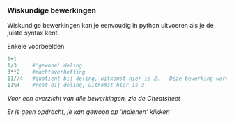 ### Wiskundige bewerkingen

Wiskundige bewerkingen kan je eenvoudig in python uitvoeren als je de juiste syntax kent.

Enkele voorbeelden

```python
1+1
1/3     #'gewone' deling
3**2    #machtsverheffing
11//4   #quotient bij deling, uitkomst hier is 2.   Deze bewerking wordt ook 'modulo' genoemd.
11%4    #rest bij deling, uitkomst hier is 3
```
*Voor een overzicht van alle bewerkingen, zie de Cheatsheet*

*Er is geen opdracht, je kan gewoon op 'indienen' klikken'*


